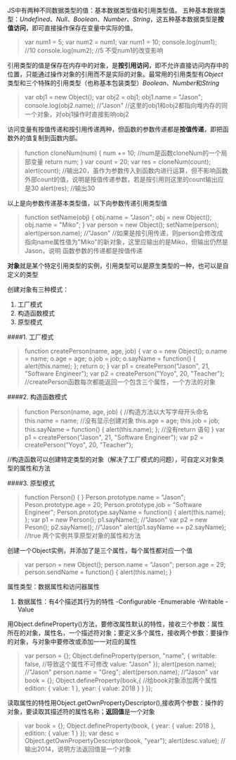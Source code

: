 JS中有两种不同数据类型的值：基本数据类型值和引用类型值。
五种基本数据类型：*Undefined*、*Null*、*Boolean*、*Number*、*String*，这五种基本数据类型是**按值访问**，即可直接操作保存在变量中实际的值。
>var num1 = 5;
var num2 = num1;
var num1 = 10;
console.log(num1);  //10
console.log(num2);  //5  不受num1的改变影响


引用类型的值是保存在内存中的对象，是**按引用访问**，即不允许直接访问内存中的位置，只能通过操作对象的引用而不是实际的对象。最常用的引用类型有*Object*类型和三个特殊的引用类型（也称基本包装类型）*Boolean*、*Number*和*String*

>var obj1 = new Object();
var obj2 = obj1;
obj1.name = "Jason";
console.log(obj2.name);  //"Jason"
//这里的obj1和obj2都指向堆内存的同一个对象，对obj1操作时直接影响obj2

访问变量有按值传递和按引用传递两种，但函数的参数传递都是**按值传递**，即把函数外的值复制到函数内部。
>function cloneNum(num) {
    num += 10;      //num是函数cloneNum的一个局部变量
    return num;
}
var count = 20;
var res = cloneNum(count);
alert(count);  //输出20，虽作为参数传入到函数内进行运算，但不影响函数外部count的值，说明是按值传递参数，若是按引用则这里的count输出应是30
alert(res);  //输出30

以上是向参数传递基本类型值，以下向参数传递引用类型值

>function setName(obj) {
    obj.name = "Jason";
    obj = new Object();
    obj.name = "Miko";
}
var person = new Object();
setName(person);
alert(person.name);  //"Jason"
//如果是按引用传递，则person会修改成指向name属性值为"Miko"的新对象，这里应输出的是Miko，但输出仍然是Jason，说明 函数参数的传递都是按值传递





**对象**就是某个特定引用类型的实例，引用类型可以是原生类型的一种，也可以是自定义的类型

创建对象有三种模式：
1. 工厂模式
2. 构造函数模式
3. 原型模式

####1. 工厂模式

>function createPerson(name, age, job) {
    var o = new Object();
    o.name = name;
    o.age = age;
    o.job = job;
    o.sayName = function() {
        alert(this.name);
    };
    return o;
}
var p1 = createPerson("Jason", 21, "Software Engineer");
var p2 = createPerson("Yoyo", 20, "Teacher");
//createPerson函数每次都能返回一个包含三个属性，一个方法的对象

####2. 构造函数模式

>function Person(name, age, job) {  //构造方法以大写字母开头命名
    this.name = name;   //没有显示创建对象
    this.age = age;
    this.job = job;
    this.sayName = function() {
        alert(this.name);
    };  //没有return 语句
}
var p1 = createPerson("Jason", 21, "Software Engineer");
var p2 = createPerson("Yoyo", 20, "Teacher");

//构造函数可以创建特定类型的对象（解决了工厂模式的问题），可自定义对象类型的属性和方法


####3. 原型模式

>function Person() {
}
Person.prototype.name = "Jason";
Peson.prototype.age = 20;
Person.prototype.job = "Software Engineer";
Person.prototype.sayName = function() {
    alert(this.name);
};
var p1 = new Person();
p1.sayName();  //"Jason"
var p2 = new Peson();
p2.sayName();  //"Jason"
alert(p1.sayName == p2.sayName);  //true 两个实例共享原型对象的属性和方法









创建一个Object实例，并添加了是三个属性，每个属性都对应一个值
>var person = new Object();
person.name = "Jason";
person.age = 29;
person.sendName = function() {
    alert(this.name);
}



属性类型：数据属性和访问器属性
1. 数据属性：有4个描述其行为的特性
-Configurable
-Enumerable
-Writable
-Value

用Object.defineProperty()方法，要修改属性默认的特性，接收三个参数：属性所在的对象，属性名，一个描述符对象；要定义多个属性，接收两个参数：要操作的对象，与对象中要修改或添加一一对应的属性

>var person = {};
Object.defineProperty(person, "name", {
    writable: false,    //导致这个属性不可修改
    value: "Jason"
});
alert(peson.name);  //"Jason"
person.name = "Greg";
alert(person.name);  //"Jason"
var book = {};
Object.defineProperty(book,{  //给book对象添加两个属性
    edition: {
        value: 1
    },
    year: {
        value: 2018
        }
    }
});

读取属性的特性用Object.getOwnPropertyDescriptor(),接收两个参数：操作的对象，要读取其描述符的属性名称；**返回值**是一个对象

>var book = {};
Object.defineProperty(book, {
    year: {
        value: 2018
    },
    edition: {
        value: 1
    }
});
var desc = Object.getOwnPropertyDescriptor(book, "year");
alert(desc.value);  //输出2014，说明方法返回值是一个对象

